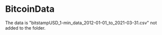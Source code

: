 # BitcoinData

The data is "bitstampUSD_1-min_data_2012-01-01_to_2021-03-31.csv" not added to the folder.